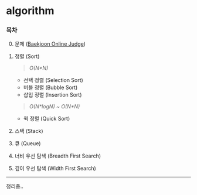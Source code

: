 # algorithm

### 목차

00. 문제 ([Baekjoon Online Judge](https://www.acmicpc.net))

01. 정렬 (Sort)

    > *O(N\*N)*
    * 선택 정렬 (Selection Sort)
    * 버블 정렬 (Bubble Sort)
    * 삽입 정렬 (Insertion Sort)
    
    > *O(N\*logN) \~ O(N\*N)*
    * 퀵 정렬 (Quick Sort)

02. 스택 (Stack)

03. 큐 (Queue)

04. 너비 우선 탐색 (Breadth First Search)

05. 깊이 우선 탐색 (Width First Search)

---
정리중..